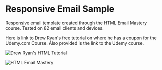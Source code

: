 # Responsive Email Sample
Responsive email template created through the HTML Email Mastery course. Tested on 82 email clients and devices.

Here is link to Drew Ryan's free tutorial on where he has a coupon for the Udemy.com Course. Also provided is the link to the Udemy course.

![Drew Ryan's HTML Tutorial](https://w3newbie.com/html-email-mastery-course-coupon/ "HTML Email Mastery Course Coupon")

![HTML Email Mastery](https://www.udemy.com/course/html-email/ "HTML Email Mastery Course")